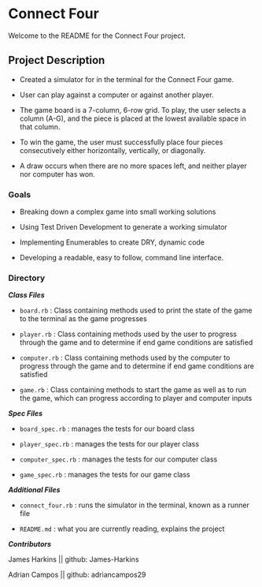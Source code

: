 # Connect Four

Welcome to the README for the Connect Four project.

## Project Description

 - Created a simulator for in the terminal for the Connect Four game.

 - User can play against a computer or against another player.

 - The game board is a 7-column, 6-row grid. To play, the user selects a column (A-G), and the piece is placed at the lowest available space in that column.

 - To win the game, the user must successfully place four pieces consecutively either horizontally, vertically, or diagonally.

 - A draw occurs when there are no more spaces left, and neither player nor computer has won.

### Goals

- Breaking down a complex game into small working solutions

- Using Test Driven Development to generate a working simulator

- Implementing Enumerables to create DRY, dynamic code

- Developing a readable, easy to follow, command line interface.

### Directory

___Class Files___

- `board.rb`             : Class containing methods used to print the state of the game to the terminal as the game progresses

- `player.rb`           : Class containing methods used by the user to progress through the game and to determine if end game conditions are satisfied

- `computer.rb`        : Class containing methods used by the computer to progress through the game and to determine if end game conditions are satisfied

- `game.rb`              : Class containing methods to start the game as well as to run the game, which can progress according to player and computer inputs

___Spec Files___

- `board_spec.rb`           : manages the tests for our board class

- `player_spec.rb`          : manages the tests for our player class

- `computer_spec.rb`        : manages the tests for our computer class

- `game_spec.rb`            : manages the tests for our game class

___Additional Files___

- `connect_four.rb`      : runs the simulator in the terminal, known as a runner file

- `README.md`            : what you are currently reading, explains the project

___Contributors___

James Harkins || github: James-Harkins

Adrian Campos || github: adriancampos29
